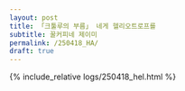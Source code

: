 ```yaml
---
layout: post
title: 「크툴루의 부름」 네게 헬리오트로프를
subtitle: 꿀커피네 제이미
permalink: /250418_HA/
draft: true
---
```


{% include_relative logs/250418_hel.html %}

  
